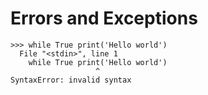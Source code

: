 # Errors and Exceptions
```
>>> while True print('Hello world')
  File "<stdin>", line 1
    while True print('Hello world')
                   ^
SyntaxError: invalid syntax
```
